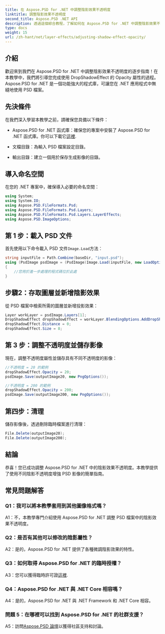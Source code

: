 ```yaml
---
title: 在 Aspose.PSD for .NET 中調整陰影效果不透明度
linktitle: 調整陰影效果不透明度
second_title: Aspose.PSD .NET API
description: 透過這個綜合教程，了解如何在 Aspose.PSD for .NET 中調整陰影效果不透明度。
type: docs
weight: 15
url: /zh-hant/net/layer-effects/adjusting-shadow-effect-opacity/
---
```

## 介紹

歡迎來到我們在 Aspose.PSD for .NET 中調整陰影效果不透明度的逐步指南！在本教學中，我們將引導您完成使用 DropShadowEffect 的 Opacity 屬性的過程。 Aspose.PSD for .NET 是一個功能強大的程式庫，可讓您在 .NET 應用程式中無縫地使用 PSD 檔案。

## 先決條件

在我們深入學習本教學之前，請確保您具備以下條件：

-  Aspose.PSD for .NET 函式庫：確保您的專案中安裝了 Aspose.PSD for .NET 函式庫。你可以下載它[這裡](https://releases.aspose.com/psd/net/).

- 文檔目錄：為輸入 PSD 檔案設定目錄。

- 輸出目錄：建立一個用於保存生成影像的目錄。

## 導入命名空間

在您的 .NET 專案中，確保導入必要的命名空間：

```csharp
using System;
using System.IO;
using Aspose.PSD.FileFormats.Psd;
using Aspose.PSD.FileFormats.Psd.Layers;
using Aspose.PSD.FileFormats.Psd.Layers.LayerEffects;
using Aspose.PSD.ImageOptions;
```

## 第 1 步：載入 PSD 文件

首先使用以下命令載入 PSD 文件`Image.Load`方法：

```csharp
string inputFile = Path.Combine(baseDir, "input.psd");
using (PsdImage psdImage = (PsdImage)Image.Load(inputFile, new LoadOptions()))
{
    //您用於進一步處理的程式碼位於此處
}
```

## 步驟2：存取圖層並新增陰影效果

從 PSD 檔案中檢索所需的圖層並新增投影效果：

```csharp
Layer workLayer = psdImage.Layers[1];
DropShadowEffect dropShadowEffect = workLayer.BlendingOptions.AddDropShadow();
dropShadowEffect.Distance = 0;
dropShadowEffect.Size = 8;
```

## 第 3 步：調整不透明度並儲存影像

現在，調整不透明度屬性並儲存具有不同不透明度的影像：

```csharp
//不透明度 = 20 的範例
dropShadowEffect.Opacity = 20;
psdImage.Save(outputImage20, new PngOptions());

//不透明度 = 200 的範例
dropShadowEffect.Opacity = 200;
psdImage.Save(outputImage200, new PngOptions());
```

## 第四步：清理

儲存影像後，透過刪除臨時檔案進行清理：

```csharp
File.Delete(outputImage20);
File.Delete(outputImage200);
```

## 結論

恭喜！您已成功調整 Aspose.PSD for .NET 中的陰影效果不透明度。本教學提供了使用不同陰影不透明度增強 PSD 影像的簡單指南。

## 常見問題解答

### Q1：我可以將本教學套用到其他圖像格式嗎？

A1：不，本教學專門介紹使用 Aspose.PSD for .NET 調整 PSD 檔案中的陰影效果不透明度。

### Q2：是否有其他可以修改的陰影屬性？

A2：是的，Aspose.PSD for .NET 提供了各種微調陰影效果的特性。

### Q3：如何取得 Aspose.PSD for .NET 的臨時授權？

 A3：您可以獲得臨時許可證[這裡](https://purchase.aspose.com/temporary-license/).

### Q4：Aspose.PSD for .NET 與 .NET Core 相容嗎？

A4：是的，Aspose.PSD for .NET 與 .NET Framework 和 .NET Core 相容。

### 問題 5：在哪裡可以找到 Aspose.PSD for .NET 的社群支援？

 A5：訪問[Aspose.PSD 論壇](https://forum.aspose.com/c/psd/34)以獲得社區支持和討論。